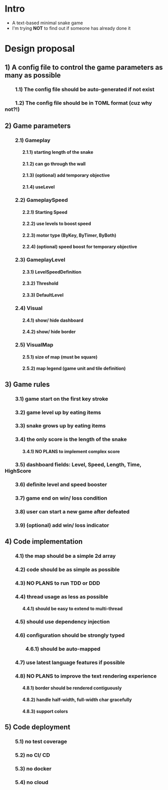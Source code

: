 # Intro
- A text-based minimal snake game
- I'm trying **NOT** to find out if someone has already done it

# Design proposal
## 1) A config file to control the game parameters as many as possible
### &emsp;&emsp;1.1) The config file should be auto-generated if not exist
### &emsp;&emsp;1.2) The config file should be in TOML format (cuz why not?!)
## 2) Game parameters
### &emsp;&emsp;2.1) Gameplay
#### &emsp;&emsp;&emsp;&emsp;2.1.1) starting length of the snake
#### &emsp;&emsp;&emsp;&emsp;2.1.2) can go through the wall
#### &emsp;&emsp;&emsp;&emsp;2.1.3) (optional) add temporary objective
#### &emsp;&emsp;&emsp;&emsp;2.1.4) useLevel
### &emsp;&emsp;2.2) GameplaySpeed
#### &emsp;&emsp;&emsp;&emsp;2.2.1) Starting Speed
#### &emsp;&emsp;&emsp;&emsp;2.2.2) use levels to boost speed
#### &emsp;&emsp;&emsp;&emsp;2.2.3) motor type (ByKey, ByTimer, ByBoth)
#### &emsp;&emsp;&emsp;&emsp;2.2.4) (optional) speed boost for temporary objective
### &emsp;&emsp;2.3) GameplayLevel
#### &emsp;&emsp;&emsp;&emsp;2.3.1) LevelSpeedDefinition
#### &emsp;&emsp;&emsp;&emsp;2.3.2) Threshold
#### &emsp;&emsp;&emsp;&emsp;2.3.3) DefaultLevel
### &emsp;&emsp;2.4) Visual
#### &emsp;&emsp;&emsp;&emsp;2.4.1) show/ hide dashboard
#### &emsp;&emsp;&emsp;&emsp;2.4.2) show/ hide border
### &emsp;&emsp;2.5) VisualMap
#### &emsp;&emsp;&emsp;&emsp;2.5.1) size of map (must be square)
#### &emsp;&emsp;&emsp;&emsp;2.5.2) map legend (game unit and tile definition)
## 3) Game rules
### &emsp;&emsp;3.1) game start on the first key stroke
### &emsp;&emsp;3.2) game level up by eating items
### &emsp;&emsp;3.3) snake grows up by eating items
### &emsp;&emsp;3.4) the only score is the length of the snake
#### &emsp;&emsp;&emsp;&emsp;3.4.1) **NO PLANS** to implement complex score
### &emsp;&emsp;3.5) dashboard fields: Level, Speed, Length, Time, HighScore
### &emsp;&emsp;3.6) definite level and speed booster
### &emsp;&emsp;3.7) game end on win/ loss condition
### &emsp;&emsp;3.8) user can start a new game after defeated
### &emsp;&emsp;3.9) (optional) add win/ loss indicator
## 4) Code implementation
### &emsp;&emsp;4.1) the map should be a simple 2d array
### &emsp;&emsp;4.2) code should be as simple as possible
### &emsp;&emsp;4.3) **NO PLANS** to run TDD or DDD
### &emsp;&emsp;4.4) thread usage as less as possible
#### &emsp;&emsp;&emsp;&emsp;4.4.1) should be easy to extend to multi-thread
### &emsp;&emsp;4.5) should use dependency injection
### &emsp;&emsp;4.6) configuration should be strongly typed
### &emsp;&emsp;&emsp;&emsp;4.6.1) should be auto-mapped
### &emsp;&emsp;4.7) use latest language features if possible
### &emsp;&emsp;4.8) **NO PLANS** to improve the text rendering experience
#### &emsp;&emsp;&emsp;&emsp;4.8.1) border should be rendered contiguously
#### &emsp;&emsp;&emsp;&emsp;4.8.2) handle half-width, full-width char gracefully
#### &emsp;&emsp;&emsp;&emsp;4.8.3) support colors
## 5) Code deployment
### &emsp;&emsp;5.1) no test coverage
### &emsp;&emsp;5.2) no CI/ CD
### &emsp;&emsp;5.3) no docker
### &emsp;&emsp;5.4) no cloud

